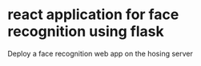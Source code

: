 # react application for face recognition using flask
Deploy a face recognition web app on the hosing server
